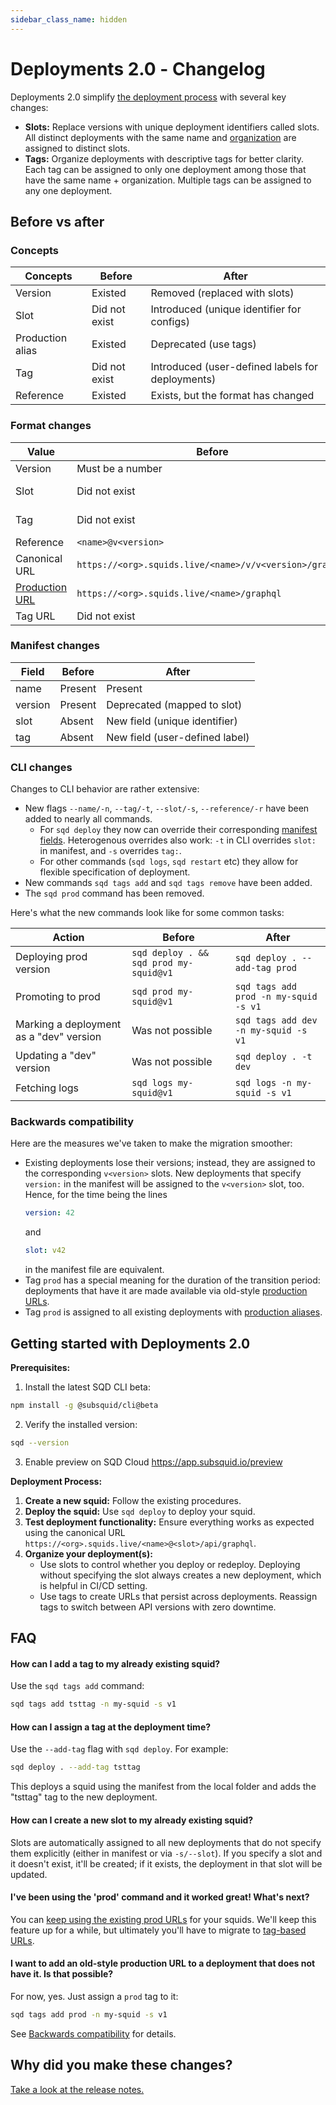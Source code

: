 ```yaml
---
sidebar_class_name: hidden
---
```


# Deployments 2.0 - Сhangelog

Deployments 2.0 simplify [the deployment process](/cloud/overview) with several key changes:

* **Slots:** Replace versions with unique deployment identifiers called slots. All distinct deployments with the same name and [organization](/cloud/resources/organizations) are assigned to distinct slots.
* **Tags:** Organize deployments with descriptive tags for better clarity. Each tag can be assigned to only one deployment among those that have the same name + organization. Multiple tags can be assigned to any one deployment.

## Before vs after

### Concepts

| Concepts                | Before                                    | After                                              |
|-------------------------|-------------------------------------------|----------------------------------------------------|
| Version                 | Existed                                   | Removed (replaced with slots)                      |
| Slot                    | Did not exist                             | Introduced (unique identifier for configs)         |
| Production alias        | Existed                                   | Deprecated (use tags)                              |
| Tag                     | Did not exist                             | Introduced (user-defined labels for deployments)   |
| Reference               | Existed                                   | Exists, but the format has changed                 |

### Format changes

| Value         | Before                                                  | After                                                 |
|---------------|---------------------------------------------------------|-------------------------------------------------------|
| Version       | Must be a number                                        | Deprecated                                            |
| Slot          | Did not exist                        | A string of up to six lower case alphanumeric characters, dashes allowed |
| Tag           | Did not exist                                   | A string of lowercase alphanumeric characters, dashes allowed |
| Reference     | `<name>@v<version>`                                     | `[<org>/]<name>(@<slot>\|:<tag>)`                     |
| Canonical URL | `https://<org>.squids.live/<name>/v/v<version>/graphql` | `https://<org>.squids.live/<name>@<slot>/api/graphql` |
| [Production URL](/cloud/resources/production-alias) | `https://<org>.squids.live/<name>/graphql` | Deprecated. See also [backwards compatibility](#backwards-compatibility). |
| Tag URL       | Did not exist                                           | `https://<org>.squids.live/<name>:<tag>/api/graphql`  |

### Manifest changes

| Field       | Before  | After                          |
|-------------|---------|--------------------------------|
| name        | Present | Present                        |
| version     | Present | Deprecated (mapped to slot)    |
| slot        | Absent  | New field (unique identifier)  |
| tag         | Absent  | New field (user-defined label) |

### CLI changes

Changes to CLI behavior are rather extensive:

* New flags `--name/-n`, `--tag/-t`, `--slot/-s`, `--reference/-r` have been added to nearly all commands.
  - For `sqd deploy` they now can override their corresponding [manifest fields](#manifest-changes). Heterogenous overrides also work: `-t` in CLI overrides `slot:` in manifest, and `-s` overrides `tag:`.
  - For other commands (`sqd logs`, `sqd restart` etc) they allow for flexible specification of deployment.
* New commands `sqd tags add` and `sqd tags remove` have been added.
* The `sqd prod` command has been removed.

Here's what the new commands look like for some common tasks:

| Action                                                  | Before                                    | After                                        |
|---------------------------------------------------------|-------------------------------------------|----------------------------------------------|
| Deploying prod version                                  | `sqd deploy . && sqd prod my-squid@v1`    | `sqd deploy . --add-tag prod`                |
| Promoting to prod                                       | `sqd prod my-squid@v1`                    | `sqd tags add prod -n my-squid -s v1`        |
| Marking a deployment as a "dev" version                 | Was not possible                          | `sqd tags add dev -n my-squid -s v1`         |
| Updating a "dev" version                                | Was not possible                          | `sqd deploy . -t dev`                        |
| Fetching logs                                           | `sqd logs my-squid@v1`                    | `sqd logs -n my-squid -s v1`                 |

### Backwards compatibility

Here are the measures we've taken to make the migration smoother:

* Existing deployments lose their versions; instead, they are assigned to the corresponding `v<version>` slots. New deployments that specify `version:` in the manifest will be assigned to the `v<version>` slot, too. Hence, for the time being the lines
  ```yaml
  version: 42
  ```
  and
  ```yaml
  slot: v42
  ```
  in the manifest file are equivalent.
* Tag `prod` has a special meaning for the duration of the transition period: deployments that have it are made available via old-style [production URLs](/cloud/resources/production-alias).
* Tag `prod` is assigned to all existing deployments with [production aliases](/cloud/resources/production-alias).

## Getting started with Deployments 2.0

**Prerequisites:**

1. Install the latest SQD CLI beta:

```bash
npm install -g @subsquid/cli@beta
```

2. Verify the installed version:

```bash
sqd --version
```

3. Enable preview on SQD Cloud https://app.subsquid.io/preview

**Deployment Process:**

1. **Create a new squid:** Follow the existing procedures.
2. **Deploy the squid:** Use `sqd deploy` to deploy your squid.
3. **Test deployment functionality:** Ensure everything works as expected using the canonical URL `https://<org>.squids.live/<name>@<slot>/api/graphql`.
4. **Organize your deployment(s):**
   - Use slots to control whether you deploy or redeploy. Deploying without specifying the slot always creates a new deployment, which is helpful in CI/CD setting.
   - Use tags to create URLs that persist across deployments. Reassign tags to switch between API versions with zero downtime.

## FAQ

#### How can I add a tag to my already existing squid?

Use the `sqd tags add` command:
```bash
sqd tags add tsttag -n my-squid -s v1
```

#### How can I assign a tag at the deployment time?

Use the `--add-tag` flag with `sqd deploy`. For example:

```bash
sqd deploy . --add-tag tsttag
```

This deploys a squid using the manifest from the local folder and adds the "tsttag" tag to the new deployment.

#### How can I create a new slot to my already existing squid?

Slots are automatically assigned to all new deployments that do not specify them explicitly (either in manifest or via `-s/--slot`). If you specify a slot and it doesn't exist, it'll be created; if it exists, the deployment in that slot will be updated.

#### I've been using the 'prod' command and it worked great! What's next?

You can [keep using the existing prod URLs](#backwards-compatibility) for your squids. We'll keep this feature up for a while, but ultimately you'll have to migrate to [tag-based URLs](#format-changes).

#### I want to add an old-style production URL to a deployment that does not have it. Is that possible?

For now, yes. Just assign a `prod` tag to it:
```bash
sqd tags add prod -n my-squid -s v1
```
See [Backwards compatibility](#backwards-compatibility) for details.

## Why did you make these changes?

[Take a look at the release notes.](/deployments-two-release-notes)
